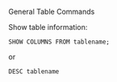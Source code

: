 General Table Commands

Show table information:

`SHOW COLUMNS FROM tablename;`

or

`DESC tablename`